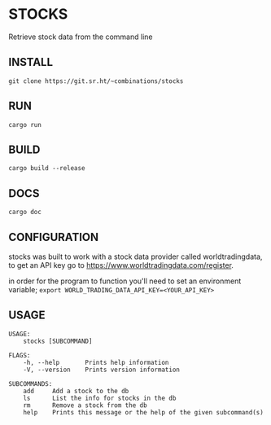 STOCKS
=


Retrieve stock data from the command line



## INSTALL

```
git clone https://git.sr.ht/~combinations/stocks
```

## RUN

```
cargo run 
```

## BUILD

```
cargo build --release
```

## DOCS

```
cargo doc
```

## CONFIGURATION

stocks was built to work with a stock data provider called worldtradingdata, to get an API key go to https://www.worldtradingdata.com/register. 

in order for the program to function you'll need to set an environment variable; ``` export WORLD_TRADING_DATA_API_KEY=<YOUR_API_KEY> ```

## USAGE

```
USAGE:
    stocks [SUBCOMMAND]

FLAGS:
    -h, --help       Prints help information
    -V, --version    Prints version information

SUBCOMMANDS:
    add     Add a stock to the db
    ls      List the info for stocks in the db
    rm      Remove a stock from the db
    help    Prints this message or the help of the given subcommand(s)
```
